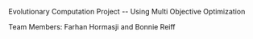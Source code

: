Evolutionary Computation Project -- Using Multi Objective Optimization

Team Members: Farhan Hormasji and Bonnie Reiff
